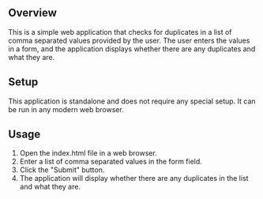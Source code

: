 ## Overview
This is a simple web application that checks for duplicates in a list of comma separated values provided by the user. The user enters the values in a form, and the application displays whether there are any duplicates and what they are.

## Setup 
This application is standalone and does not require any special setup. It can be run in any modern web browser.

## Usage
1. Open the index.html file in a web browser.
2. Enter a list of comma separated values in the form field.
3. Click the "Submit" button.
4. The application will display whether there are any duplicates in the list and what they are.